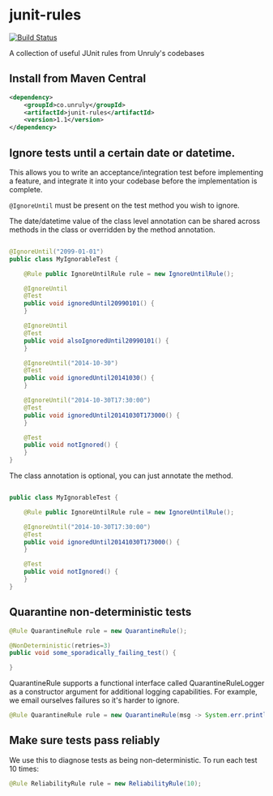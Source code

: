 junit-rules
===========

[![Build Status](https://travis-ci.org/unruly/junit-rules.svg?branch=master)](https://travis-ci.org/unruly/junit-rules)

A collection of useful JUnit rules from Unruly's codebases

## Install from Maven Central

```xml
<dependency>
    <groupId>co.unruly</groupId>
    <artifactId>junit-rules</artifactId>
    <version>1.1</version>
</dependency>
```

## Ignore tests until a certain date or datetime.

This allows you to write an acceptance/integration test before implementing a feature, and integrate it into your codebase before the implementation is complete.

`@IgnoreUntil` must be present on the test method you wish to ignore. 

The date/datetime value of the class level annotation can be shared across methods in the class or overridden by the method annotation.

```java

@IgnoreUntil("2099-01-01")
public class MyIgnorableTest {

    @Rule public IgnoreUntilRule rule = new IgnoreUntilRule();

    @IgnoreUntil
    @Test
    public void ignoredUntil20990101() {
    }

    @IgnoreUntil
    @Test
    public void alsoIgnoredUntil20990101() {
    }

    @IgnoreUntil("2014-10-30")
    @Test
    public void ignoredUntil20141030() {
    }

    @IgnoreUntil("2014-10-30T17:30:00")
    @Test
    public void ignoredUntil20141030T173000() {
    }

    @Test
    public void notIgnored() {
    }
}
```

The class annotation is optional, you can just annotate the method.

```java

public class MyIgnorableTest {

    @Rule public IgnoreUntilRule rule = new IgnoreUntilRule();

    @IgnoreUntil("2014-10-30T17:30:00")
    @Test
    public void ignoredUntil20141030T173000() {
    }

    @Test
    public void notIgnored() {
    }
}
```

## Quarantine non-deterministic tests

```java
@Rule QuarantineRule rule = new QuarantineRule();

@NonDeterministic(retries=3)
public void some_sporadically_failing_test() {

}
```

QuarantineRule supports a functional interface called QuarantineRuleLogger as a constructor argument for additional logging capabilities. For example, we email ourselves failures so it's harder to ignore.

```java
@Rule QuarantineRule rule = new QuarantineRule(msg -> System.err.println(msg));
```

## Make sure tests pass reliably

We use this to diagnose tests as being non-deterministic. To run each test 10 times:

```java
@Rule ReliabilityRule rule = new ReliabilityRule(10);
```
